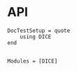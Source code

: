 # API

```@meta
DocTestSetup = quote
    using DICE
end
```

```@index
```

```@autodocs
Modules = [DICE]
```
